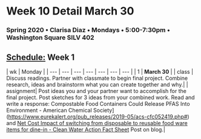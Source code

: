 # Week 10 Detail March 30

### Spring 2020 • Clarisa Diaz • Mondays • 5:00-7:30pm • Washington Square SILV 402

## [Schedule:](./) Week 1

| wk | Monday |
| --- | --- | --- | --- | --- | --- | --- |
| 1 | **March 30** |
| class | Discuss readings. Partner with classmate to begin final project.  Combine research, ideas and brainstorm what you can create together and why.| 
| assignment| Post ideas you and your partner want to accomplish for the final project. Post sketches for 3 ideas from your combined work. Read and write a response: Compostable Food Containers Could Release PFAS Into Environment - American Chemical Society](https://www.eurekalert.org/pub_releases/2019-05/acs-cfc052419.php#) and [Net Cost Impact of switching from disposable to reusable food ware items for dine-in - Clean Water Action Fact Sheet](https://beyondplastics.org/wp-content/uploads/2019/10/Reusables_Business_Savings_Case_Studies.pdf) Post on blog.|  

